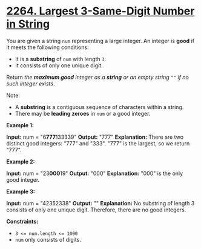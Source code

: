 # [2264. Largest 3-Same-Digit Number in String](https://leetcode.com/problems/largest-3-same-digit-number-in-string/)

You are given a string  `num`  representing a large integer. An integer is  **good**  if it meets the following conditions:

-   It is a  **substring**  of  `num`  with length  `3`.
-   It consists of only one unique digit.

Return  _the  **maximum good** integer as a  **string**  or an empty string_ `""` _if no such integer exists_.

Note:

-   A  **substring**  is a contiguous sequence of characters within a string.
-   There may be  **leading zeroes**  in  `num`  or a good integer.

**Example 1:**

**Input:** num = "6**777**133339"
**Output:** "777"
**Explanation:** There are two distinct good integers: "777" and "333".
"777" is the largest, so we return "777".

**Example 2:**

**Input:** num = "23**000**19"
**Output:** "000"
**Explanation:** "000" is the only good integer.

**Example 3:**

**Input:** num = "42352338"
**Output:** ""
**Explanation:** No substring of length 3 consists of only one unique digit. Therefore, there are no good integers.

**Constraints:**

-   `3 <= num.length <= 1000`
-   `num`  only consists of digits.
